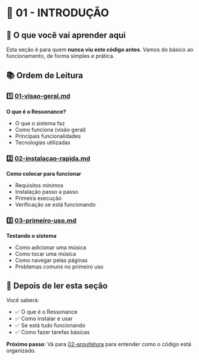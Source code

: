 # 👶 01 - INTRODUÇÃO

## 🎯 O que você vai aprender aqui

Esta seção é para quem **nunca viu este código antes**. Vamos do básico ao funcionamento, de forma simples e prática.

## 📚 Ordem de Leitura

### 1️⃣ [01-visao-geral.md](01-visao-geral.md)
**O que é o Ressonance?**
- O que o sistema faz
- Como funciona (visão geral)
- Principais funcionalidades
- Tecnologias utilizadas

### 2️⃣ [02-instalacao-rapida.md](02-instalacao-rapida.md)
**Como colocar para funcionar**
- Requisitos mínimos
- Instalação passo a passo
- Primeira execução
- Verificação se está funcionando

### 3️⃣ [03-primeiro-uso.md](03-primeiro-uso.md)
**Testando o sistema**
- Como adicionar uma música
- Como tocar uma música
- Como navegar pelas páginas
- Problemas comuns no primeiro uso

## 🎯 Depois de ler esta seção

Você saberá:
- ✅ O que é o Ressonance
- ✅ Como instalar e usar
- ✅ Se está tudo funcionando
- ✅ Como fazer tarefas básicas

**Próximo passo**: Vá para [02-arquitetura](../02-arquitetura/) para entender como o código está organizado.